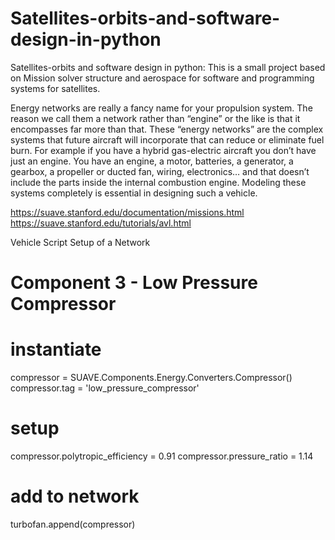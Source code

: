 # Satellites-orbits-and-software-design-in-python
Satellites-orbits and software design in python: This is a small project based on Mission solver structure and aerospace for software and programming systems for satellites.

Energy networks are really a fancy name for your propulsion system. The reason we call them a network rather than “engine” or the like is that it encompasses far more than that. These “energy networks” are the complex systems that future aircraft will incorporate that can reduce or eliminate fuel burn. For example if you have a hybrid gas-electric aircraft you don’t have just an engine. You have an engine, a motor, batteries, a generator, a gearbox, a propeller or ducted fan, wiring, electronics… and that doesn’t include the parts inside the internal combustion engine. Modeling these systems completely is essential in designing such a vehicle.

https://suave.stanford.edu/documentation/missions.html
https://suave.stanford.edu/tutorials/avl.html

Vehicle Script Setup of a Network

#  Component 3 - Low Pressure Compressor

# instantiate 
compressor = SUAVE.Components.Energy.Converters.Compressor()    
compressor.tag = 'low_pressure_compressor'

# setup
compressor.polytropic_efficiency = 0.91
compressor.pressure_ratio        = 1.14    

# add to network
turbofan.append(compressor)
